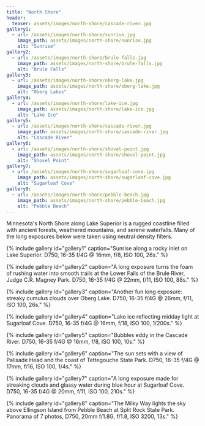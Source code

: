 ```yaml
---
title: "North Shore"
header:
  teaser: assets/images/north-shore/cascade-river.jpg
gallery1:
  - url: /assets/images/north-shore/sunrise.jpg
    image_path: assets/images/north-shore/sunrise.jpg
    alt: "Sunrise"
gallery2:
  - url: /assets/images/north-shore/brule-falls.jpg
    image_path: assets/images/north-shore/brule-falls.jpg
    alt: "Brule Falls"
gallery3:
  - url: /assets/images/north-shore/oberg-lake.jpg
    image_path: assets/images/north-shore/oberg-lake.jpg
    alt: "Oberg Lakes"
gallery4:
  - url: /assets/images/north-shore/lake-ice.jpg
    image_path: assets/images/north-shore/lake-ice.jpg
    alt: "Lake Ice"
gallery5:
  - url: /assets/images/north-shore/cascade-river.jpg
    image_path: assets/images/north-shore/cascade-river.jpg
    alt: "Cascade River"
gallery6:
  - url: /assets/images/north-shore/shovel-point.jpg
    image_path: assets/images/north-shore/shovel-point.jpg
    alt: "Shovel Point"
gallery7:
  - url: /assets/images/north-shore/sugarloaf-cove.jpg
    image_path: assets/images/north-shore/sugarloaf-cove.jpg
    alt: "Sugarloaf Cove"
gallery8:
  - url: /assets/images/north-shore/pebble-beach.jpg
    image_path: assets/images/north-shore/pebble-beach.jpg
    alt: "Pebble Beach"
---
```


Minnesota's North Shore along Lake Superior is a rugged coastline filled with ancient forests, weathered mountains, and serene waterfalls. Many of the long exposures below were taken using neutral density filters.

{% include gallery id="gallery1" caption="Sunrise along a rocky inlet on Lake Superior. D750, 16-35 f/4G @ 16mm, f/8, ISO 100, 26s." %}

{% include gallery id="gallery2" caption="A long exposure turns the foam of rushing water into smooth trails at the Lower Falls of the Brule River, Judge C.R. Magney Park. D750, 16-35 f/4G @ 22mm, f/11, ISO 100, 88s." %}

{% include gallery id="gallery3" caption="Another fun long exposure: streaky cumulus clouds over Oberg Lake. D750, 16-35 f/4G @ 26mm, f/11, ISO 100, 26s." %}

{% include gallery id="gallery4" caption="Lake ice reflecting midday light at Sugarloaf Cove. D750, 16-35 f/4G @ 16mm, f/18, ISO 100, 1/200s." %}

{% include gallery id="gallery5" caption="Bubbles eddy in the Cascade River. D750, 16-35 f/4G @ 16mm, f/8, ISO 100, 10s." %}

{% include gallery id="gallery6" caption="The sun sets with a view of Palisade Head and the coast of Tettegouche State Park. D750, 16-35 f/4G @ 17mm, f/16, ISO 100, 1/4s." %}

{% include gallery id="gallery7" caption="A long exposure made for streaking clouds and glassy water during blue hour at Sugarloaf Cove. D750, 16-35 f/4G @ 20mm, f/11, ISO 100, 210s." %}

{% include gallery id="gallery8" caption="The Milky Way lights the sky above Ellingson Island from Pebble Beach at Split Rock State Park. Panorama of 7 photos, D750, 20mm f/1.8G, f/1.8, ISO 3200, 13s." %}
